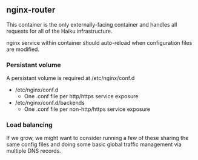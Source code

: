 ## nginx-router

This container is the only externally-facing container and handles
all requests for all of the Haiku infrastructure.

nginx service within container should auto-reload when configuration
files are modified.

### Persistant volume

A persistant volume is required at /etc/nginx/conf.d

  * /etc/nginx/conf.d
    * One .conf file per http/https service exposure
  * /etc/nginx/conf.d/backends
    * One .conf file per non-http/https service exposure

### Load balancing

If we grow, we might want to consider running a few of these sharing
the same config files and doing some basic global traffic management
via multiple DNS records.
